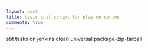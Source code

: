 ```yaml
---
layout: post
title: basic init script for play on centos
comments: true
---
```


sbt tasks on jenkins
clean universal:package-zip-tarball
